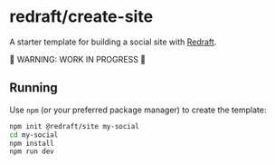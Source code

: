 # redraft/create-site

A starter template for building a social site with [Redraft](https://redraft.social).

🚧 WARNING: WORK IN PROGRESS 🚧

## Running

Use `npm` (or your preferred package manager) to create the template:

```bash
npm init @redraft/site my-social
cd my-social
npm install
npm run dev
```
